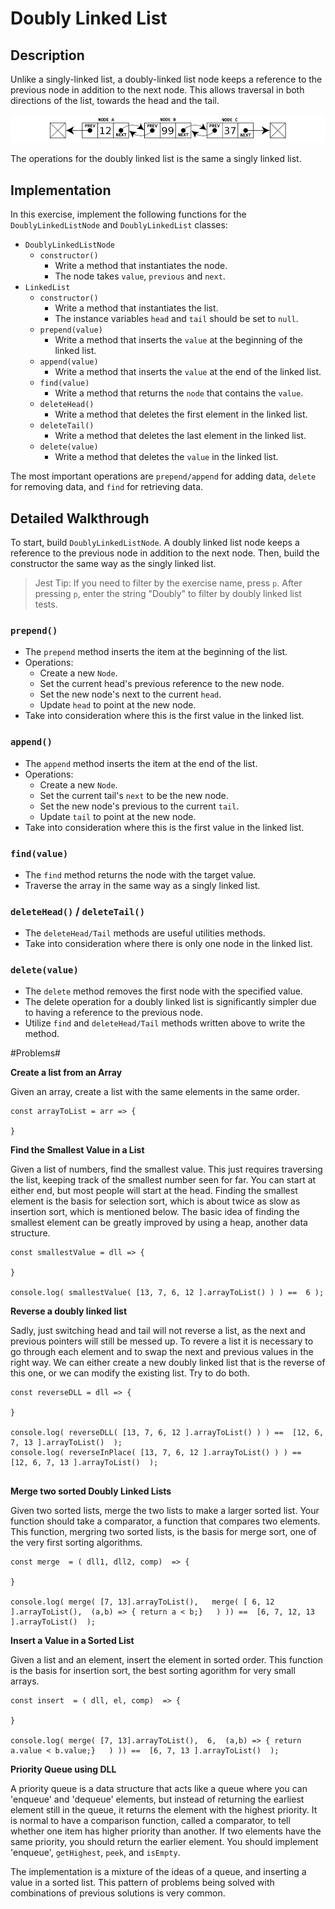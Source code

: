 # Doubly Linked List

## Description

Unlike a singly-linked list, a doubly-linked list node keeps a reference to the previous node in addition to the next node. This allows traversal in both directions of the list, towards the head and the tail.

![Linked List](../../../assets/doubly-linked-list.png)

The operations for the doubly linked list is the same a singly linked list.

## Implementation

In this exercise, implement the following functions for the `DoublyLinkedListNode` and `DoublyLinkedList` classes:

- `DoublyLinkedListNode`
  - `constructor()`
    - Write a method that instantiates the node.
    - The node takes `value`, `previous` and `next`.
- `LinkedList`
  - `constructor()`
    - Write a method that instantiates the list.
    - The instance variables `head` and `tail` should be set to `null`.
  - `prepend(value)`
    - Write a method that inserts the `value` at the beginning of the linked list.
  - `append(value)`
    - Write a method that inserts the `value` at the end of the linked list.
  - `find(value)`
    - Write a method that returns the `node` that contains the `value`.
  - `deleteHead()`
    - Write a method that deletes the first element in the linked list.
  - `deleteTail()`
    - Write a method that deletes the last element in the linked list.
  - `delete(value)`
    - Write a method that deletes the `value` in the linked list.

The most important operations are `prepend/append` for adding data, `delete` for removing data, and `find` for retrieving data.

## Detailed Walkthrough

To start, build `DoublyLinkedListNode`. A doubly linked list node keeps a reference to the previous node in addition to the next node. Then, build the constructor the same way as the singly linked list.

> Jest Tip: If you need to filter by the exercise name, press `p`.
> After pressing `p`, enter the string "Doubly" to filter by doubly linked list tests.

### `prepend()`

- The `prepend` method inserts the item at the beginning of the list.
- Operations:
  - Create a new `Node`.
  - Set the current head's previous reference to the new node.
  - Set the new node's next to the current `head`.
  - Update `head` to point at the new node.
- Take into consideration where this is the first value in the linked list.

### `append()`

- The `append` method inserts the item at the end of the list.
- Operations:
  - Create a new `Node`.
  - Set the current tail's `next` to be the new node.
  - Set the new node's previous to the current `tail`.
  - Update `tail` to point at the new node.
- Take into consideration where this is the first value in the linked list.

### `find(value)`

- The `find` method returns the node with the target value.
- Traverse the array in the same way as a singly linked list.

### `deleteHead()` / `deleteTail()`

- The `deleteHead/Tail` methods are useful utilities methods.
- Take into consideration where there is only one node in the linked list.

### `delete(value)`

- The `delete` method removes the first node with the specified value.
- The delete operation for a doubly linked list is significantly simpler due to having a reference to the previous node.
- Utilize `find` and `deleteHead/Tail` methods written above to write the method.


#Problems#

**Create a list from an Array**

Given an array, create a list with the same elements in the same order. 



```
const arrayToList = arr => { 

}
```


**Find the Smallest Value in a List**

Given a list of numbers, find the smallest value.  This just requires traversing the list, keeping track of the smallest number seen for far.  You can start at either end, but most people will start at the head.  Finding the smallest element is the basis for selection sort, which is about twice as slow as insertion sort, which is mentioned below.  The basic idea of finding the smallest element can be greatly improved by using a heap, another data structure.



```
const smallestValue = dll => { 

}

console.log( smallestValue( [13, 7, 6, 12 ].arrayToList() ) ) ==  6 );

```




**Reverse a doubly linked list**

Sadly, just switching head and tail will not reverse a list, as the next and previous pointers will still be messed up.  To revere a list it is necessary to go through each element and to swap the next and previous values in the right way.  We can either create a new doubly linked list that is the reverse of this one, or we can modify the existing list.  Try to do both.


```
const reverseDLL = dll => { 

}

console.log( reverseDLL( [13, 7, 6, 12 ].arrayToList() ) ) ==  [12, 6, 7, 13 ].arrayToList()  );
console.log( reverseInPlace( [13, 7, 6, 12 ].arrayToList() ) ) ==  [12, 6, 7, 13 ].arrayToList()  );


```


**Merge two sorted  Doubly Linked Lists**

Given two sorted lists, merge the two lists to make a larger sorted list.  Your function should take a comparator, a function that compares two elements.  This function, mergring two sorted lists, is the basis for merge sort, one of the very first sorting algorithms. 

```
const merge  = ( dll1, dll2, comp)  => { 

}

console.log( merge( [7, 13].arrayToList(),   merge( [ 6, 12 ].arrayToList(),  (a,b) => { return a < b;}   ) )) ==  [6, 7, 12, 13 ].arrayToList()  );

```


**Insert a Value in a Sorted List**

Given a list and an element, insert the element in sorted order.   This function is the basis for insertion sort, the best sorting agorithm for very small arrays.  


```
const insert  = ( dll, el, comp)  => { 

}

console.log( merge( [7, 13].arrayToList(),  6,  (a,b) => { return a.value < b.value;}   ) )) ==  [6, 7, 13 ].arrayToList()  );

```



**Priority Queue using DLL**

A priority queue is a data structure that acts like a queue where you can 'enqueue' and 'dequeue' elements, but instead of returning the earliest element still in the queue, it returns the element with the highest priority.  It is normal to have a comparison function, called a comparator, to tell whether one item has  higher priority than another.  If two elements have the same priority, you should return the earlier element.  You should implement 'enqueue', `getHighest`, `peek`, and  `isEmpty`.

The implementation is a mixture of the ideas of a queue, and inserting a value in a sorted list.   This pattern of problems being solved with combinations of previous solutions is very common.  


